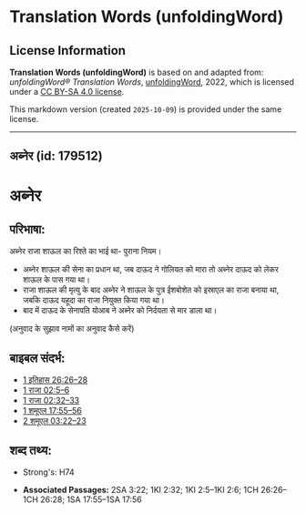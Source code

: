 # Translation Words (unfoldingWord)

## License Information

**Translation Words (unfoldingWord)** is based on and adapted from: _unfoldingWord® Translation Words_, [unfoldingWord](https://unfoldingword.org/utw), 2022, which is licensed under a [CC BY-SA 4.0 license](https://creativecommons.org/licenses/by-sa/4.0/legalcode.en).

This markdown version (created `2025-10-09`) is provided under the same license.



--------------------------------

## अब्नेर (id: 179512)

अब्नेर
======

परिभाषा:
--------

अब्नेर राजा शाऊल का रिश्ते का भाई था\- पुराना नियम।

* अब्नेर शाऊल की सेना का प्रधान था, जब दाऊद ने गोलियत को मारा तो अब्नेर दाऊद को लेकर शाऊल के पास गया था।
* राजा शाऊल की मृत्यु के बाद अब्नेर ने शाऊल के पुत्र ईशबोशेत को इस्राएल का राजा बनाया था, जबकि दाऊद यहूदा का राजा नियुक्त किया गया था।
* बाद में दाऊद के सेनापति योआब ने अब्नेर को निर्दयता से मार डाला था।

(अनुवाद के सुझाव नामों का अनुवाद कैसे करें)

बाइबल संदर्भ:
-------------

* [1 इतिहास 26:26–28](https://ref.ly/1Chr0:0)
* [1 राजा 02:5–6](https://ref.ly/1Kgs0:0)
* [1 राजा 02:32–33](https://ref.ly/1Kgs0:0)
* [1 शमूएल 17:55–56](https://ref.ly/1Sam0:0)
* [2 शमूएल 03:22–23](https://ref.ly/2Sam0:0)

शब्द तथ्य:
----------

* Strong's: H74

* **Associated Passages:** 2SA 3:22; 1KI 2:32; 1KI 2:5–1KI 2:6; 1CH 26:26–1CH 26:28; 1SA 17:55–1SA 17:56


